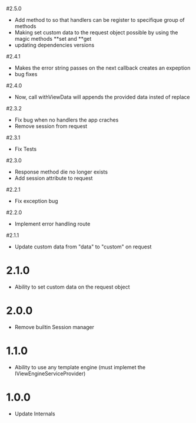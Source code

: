 #2.5.0

-   Add method to so that handlers can be register to specifique
    group of methods
-   Making set custom data to the request object possible by using
    the magic methods **set and **get
-   updating dependencies versions

#2.4.1

-   Makes the error string passes on the next callback creates an expeption
-   bug fixes

#2.4.0

-   Now, call withViewData will appends the provided data insted of replace

#2.3.2

-   Fix bug when no handlers the app craches
-   Remove session from request

#2.3.1

-   Fix Tests

#2.3.0

-   Response method die no longer exists
-   Add session attribute to request

#2.2.1

-   Fix exception bug

#2.2.0

-   Implement error handling route

#2.1.1

-   Update custom data from "data" to "custom" on request

# 2.1.0

-   Ability to set custom data on the request object

# 2.0.0

-   Remove builtin Session manager

# 1.1.0

-   Ability to use any template engine (must implemet the IViewEngineServiceProvider)

# 1.0.0

-   Update Internals
